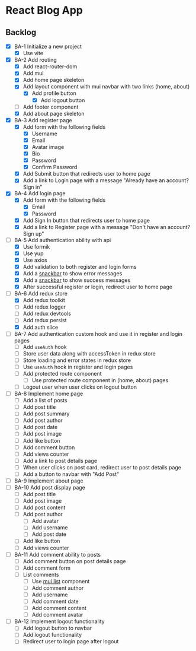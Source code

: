# React Blog App

## Backlog

- [x] BA-1 Initialize a new project
  - [x] Use vite
- [x] BA-2 Add routing
  - [x] Add react-router-dom
  - [x] Add mui
  - [x] Add home page skeleton
  - [x] Add layout component with mui navbar with two links (home, about)
    - [x] Add profile button
      - [x] Add logout button
  - [ ] Add footer component
  - [x] Add about page skeleton
- [x] BA-3 Add register page
  - [x] Add form with the following fields
    - [x] Username
    - [x] Email
    - [x] Avatar image
    - [x] Bio
    - [x] Password
    - [x] Confirm Password
  - [x] Add Submit button that redirects user to home page
  - [x] Add a link to Login page with a message "Already have an account? Sign in"
- [x] BA-4 Add login page
  - [x] Add form with the following fields
    - [x] Email
    - [x] Password
  - [x] Add Sign In button that redirects user to home page
  - [x] Add a link to Register page with a message "Don't have an account? Sign up"
- [ ] BA-5 Add authentication ability with api
  - [x] Use formik
  - [x] Use yup
  - [x] Use axios
  - [x] Add validation to both register and login forms
  - [x] Add a [snackbar](https://material-ui.com/components/snackbars/) to show error messages
  - [x] Add a [snackbar](https://material-ui.com/components/snackbars/) to show success messages
  - [x] After successful register or login, redirect user to home page
- [ ] BA-6 Add redux store
  - [x] Add redux toolkit
  - [ ] Add redux logger
  - [ ] Add redux devtools
  - [ ] Add redux persist
  - [x] Add auth slice
- [ ] BA-7 Add authentication custom hook and use it in register and login pages
  - [ ] Add `useAuth` hook
  - [ ] Store user data along with accessToken in redux store
  - [ ] Store loading and error states in redux store
  - [ ] Use `useAuth` hook in register and login pages
  - [ ] Add protected route component
    - [ ] Use protected route component in (home, about) pages
  - [ ] Logout user when user clicks on logout button
- [ ] BA-8 Implement home page
  - [ ] Add a list of posts
  - [ ] Add post title
  - [ ] Add post summary
  - [ ] Add post author
  - [ ] Add post date
  - [ ] Add post image
  - [ ] Add like button
  - [ ] Add comment button
  - [ ] Add views counter
  - [ ] Add a link to post details page
  - [ ] When user clicks on post card, redirect user to post details page
  - [ ] Add a button to navbar with "Add Post"
- [ ] BA-9 Implement about page
- [ ] BA-10 Add post display page
  - [ ] Add post title
  - [ ] Add post image
  - [ ] Add post content
  - [ ] Add post author
    - [ ] Add avatar
    - [ ] Add username
    - [ ] Add post date
  - [ ] Add like button
  - [ ] Add views counter
- [ ] BA-11 Add comment ability to posts
  - [ ] Add comment button on post details page
  - [ ] Add comment form
  - [ ] List comments
    - [ ] Use [mui list](https://material-ui.com/components/lists/) component
    - [ ] Add comment author
    - [ ] Add username
    - [ ] Add comment date
    - [ ] Add comment content
    - [ ] Add comment avatar
- [ ] BA-12 Implement logout functionality
  - [ ] Add logout button to navbar
  - [ ] Add logout functionality
  - [ ] Redirect user to login page after logout

